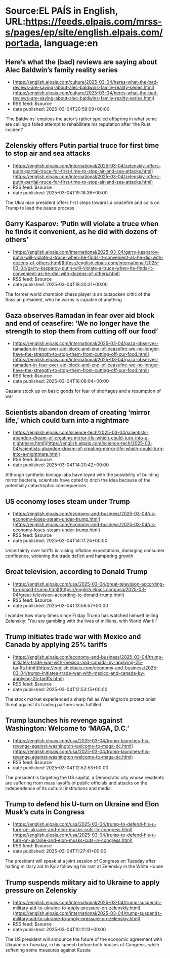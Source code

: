 # Source:EL PAÍS in English, URL:https://feeds.elpais.com/mrss-s/pages/ep/site/english.elpais.com/portada, language:en

## Here’s what the (bad) reviews are saying about Alec Baldwin’s family reality series
 - [https://english.elpais.com/culture/2025-03-04/heres-what-the-bad-reviews-are-saying-about-alec-baldwins-family-reality-series.html](https://english.elpais.com/culture/2025-03-04/heres-what-the-bad-reviews-are-saying-about-alec-baldwins-family-reality-series.html)
 - RSS feed: $source
 - date published: 2025-03-04T20:59:09+00:00

‘The Baldwins’ employs the actor’s rather spoiled offspring in what some are calling a failed attempt to rehabilitate his reputation after ‘the Rust incident’

## Zelenskiy offers Putin partial truce for first time to stop air and sea attacks
 - [https://english.elpais.com/international/2025-03-04/zelenskiy-offers-putin-partial-truce-for-first-time-to-stop-air-and-sea-attacks.html](https://english.elpais.com/international/2025-03-04/zelenskiy-offers-putin-partial-truce-for-first-time-to-stop-air-and-sea-attacks.html)
 - RSS feed: $source
 - date published: 2025-03-04T19:18:38+00:00

The Ukrainian president offers first steps towards a ceasefire and calls on Trump to lead the peace process

## Garry Kasparov: ‘Putin will violate a truce when he finds it convenient, as he did with dozens of others’
 - [https://english.elpais.com/international/2025-03-04/garry-kasparov-putin-will-violate-a-truce-when-he-finds-it-convenient-as-he-did-with-dozens-of-others.html](https://english.elpais.com/international/2025-03-04/garry-kasparov-putin-will-violate-a-truce-when-he-finds-it-convenient-as-he-did-with-dozens-of-others.html)
 - RSS feed: $source
 - date published: 2025-03-04T18:30:31+00:00

The former world champion chess player is an outspoken critic of the Russian president, who he warns is capable of anything

## Gaza observes Ramadan in fear over aid block and end of ceasefire: ‘We no longer have the strength to stop them from cutting off our food’
 - [https://english.elpais.com/international/2025-03-04/gaza-observes-ramadan-in-fear-over-aid-block-and-end-of-ceasefire-we-no-longer-have-the-strength-to-stop-them-from-cutting-off-our-food.html](https://english.elpais.com/international/2025-03-04/gaza-observes-ramadan-in-fear-over-aid-block-and-end-of-ceasefire-we-no-longer-have-the-strength-to-stop-them-from-cutting-off-our-food.html)
 - RSS feed: $source
 - date published: 2025-03-04T16:08:04+00:00

Gazans stock up on basic goods for fear of shortages and a resumption of war

## Scientists abandon dream of creating ‘mirror life,’ which could turn into a nightmare
 - [https://english.elpais.com/science-tech/2025-03-04/scientists-abandon-dream-of-creating-mirror-life-which-could-turn-into-a-nightmare.html](https://english.elpais.com/science-tech/2025-03-04/scientists-abandon-dream-of-creating-mirror-life-which-could-turn-into-a-nightmare.html)
 - RSS feed: $source
 - date published: 2025-03-04T14:20:42+00:00

Although synthetic biology labs have toyed with the possibility of building mirror bacteria, scientists have opted to ditch the idea because of the potentially catastrophic consequences

## US economy loses steam under Trump
 - [https://english.elpais.com/economy-and-business/2025-03-04/us-economy-loses-steam-under-trump.html](https://english.elpais.com/economy-and-business/2025-03-04/us-economy-loses-steam-under-trump.html)
 - RSS feed: $source
 - date published: 2025-03-04T14:17:24+00:00

Uncertainty over tariffs is raising inflation expectations, damaging consumer confidence, widening the trade deficit and hampering growth

## Great television, according to Donald Trump
 - [https://english.elpais.com/usa/2025-03-04/great-television-according-to-donald-trump.html](https://english.elpais.com/usa/2025-03-04/great-television-according-to-donald-trump.html)
 - RSS feed: $source
 - date published: 2025-03-04T13:56:57+00:00

I wonder how many times since Friday Trump has watched himself telling Zelenskiy: ‘You are gambling with the lives of millions, with World War III’

## Trump initiates trade war with Mexico and Canada by applying 25% tariffs
 - [https://english.elpais.com/economy-and-business/2025-03-04/trump-initiates-trade-war-with-mexico-and-canada-by-applying-25-tariffs.html](https://english.elpais.com/economy-and-business/2025-03-04/trump-initiates-trade-war-with-mexico-and-canada-by-applying-25-tariffs.html)
 - RSS feed: $source
 - date published: 2025-03-04T12:53:15+00:00

The stock market experienced a sharp fall as Washington’s protectionist threat against its trading partners was fulfilled

## Trump launches his revenge against Washington: Welcome to ‘MAGA, D.C.’
 - [https://english.elpais.com/usa/2025-03-04/trump-launches-his-revenge-against-washington-welcome-to-maga-dc.html](https://english.elpais.com/usa/2025-03-04/trump-launches-his-revenge-against-washington-welcome-to-maga-dc.html)
 - RSS feed: $source
 - date published: 2025-03-04T12:52:53+00:00

The president is targeting the US capital, a Democratic city whose residents are suffering from mass layoffs of public officials and attacks on the independence of its cultural institutions and media

## Trump to defend his U-turn on Ukraine and Elon Musk’s cuts in Congress
 - [https://english.elpais.com/usa/2025-03-04/trump-to-defend-his-u-turn-on-ukraine-and-elon-musks-cuts-in-congress.html](https://english.elpais.com/usa/2025-03-04/trump-to-defend-his-u-turn-on-ukraine-and-elon-musks-cuts-in-congress.html)
 - RSS feed: $source
 - date published: 2025-03-04T11:27:41+00:00

The president will speak at a joint session of Congress on Tuesday after halting military aid to Kyiv following his rant at Zelenskiy in the White House

## Trump suspends military aid to Ukraine to apply pressure on Zelenskiy
 - [https://english.elpais.com/international/2025-03-04/trump-suspends-military-aid-to-ukraine-to-apply-pressure-on-zelenskiy.html](https://english.elpais.com/international/2025-03-04/trump-suspends-military-aid-to-ukraine-to-apply-pressure-on-zelenskiy.html)
 - RSS feed: $source
 - date published: 2025-03-04T10:11:13+00:00

The US president will announce the future of the economic agreement with Ukraine on Tuesday, in his speech before both houses of Congress, while softening some measures against Russia

